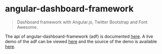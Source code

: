 # angular-dashboard-framework

> Dashboard framework with Angular.js, Twitter Bootstrap and Font Awesome.

The api of angular-dashboard-framework (adf) is documented [here](http://sdorra.github.io/angular-dashboard-framework/docs/). A live demo of the adf can be viewed [here](http://sdorra.github.io/angular-dashboard-framework/) and the source of the demo is available [here](https://github.com/sdorra/angular-dashboard-framework/tree/master/sample).
